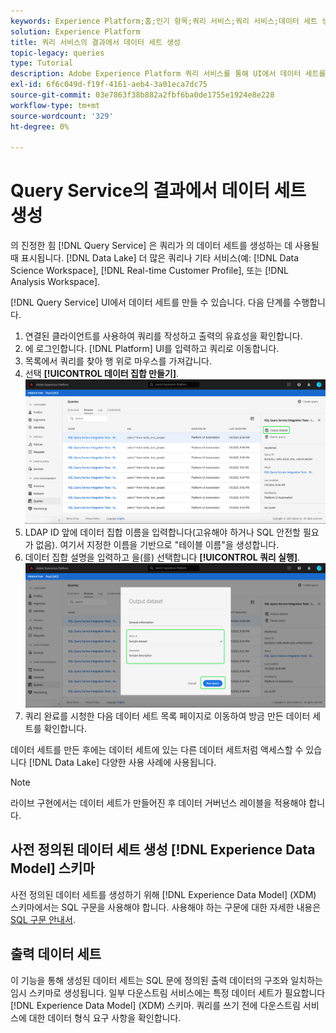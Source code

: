 ```yaml
---
keywords: Experience Platform;홈;인기 항목;쿼리 서비스;쿼리 서비스;데이터 세트 생성;데이터 세트 생성;데이터 세트 생성;
solution: Experience Platform
title: 쿼리 서비스의 결과에서 데이터 세트 생성
topic-legacy: queries
type: Tutorial
description: Adobe Experience Platform 쿼리 서비스를 통해 UI에서 데이터 세트를 만들 수 있습니다. 데이터 세트를 만든 후에는 데이터 레이크에서 다른 데이터 세트와 같이 액세스할 수 있고, 다양한 사용 사례에 사용할 수 있습니다.
exl-id: 6f6c049d-f19f-4161-aeb4-3a01eca7dc75
source-git-commit: 03e7863f38b882a2fbf6ba0de1755e1924e8e228
workflow-type: tm+mt
source-wordcount: '329'
ht-degree: 0%

---
```


# Query Service의 결과에서 데이터 세트 생성

의 진정한 힘 [!DNL Query Service] 은 쿼리가 의 데이터 세트를 생성하는 데 사용될 때 표시됩니다. [!DNL Data Lake] 더 많은 쿼리나 기타 서비스(예: [!DNL Data Science Workspace], [!DNL Real-time Customer Profile], 또는 [!DNL Analysis Workspace].

[!DNL Query Service] UI에서 데이터 세트를 만들 수 있습니다. 다음 단계를 수행합니다.

1. 연결된 클라이언트를 사용하여 쿼리를 작성하고 출력의 유효성을 확인합니다.
2. 에 로그인합니다. [!DNL Platform] UI를 입력하고 쿼리로 이동합니다.
3. 목록에서 쿼리를 찾아 행 위로 마우스를 가져갑니다.
4. 선택 **[!UICONTROL 데이터 집합 만들기]**. ![이미지](../images/ui/create-datasets/output-dataset.png)
5. LDAP ID 앞에 데이터 집합 이름을 입력합니다(고유해야 하거나 SQL 안전할 필요가 없음). 여기서 지정한 이름을 기반으로 &quot;테이블 이름&quot;을 생성합니다.
6. 데이터 집합 설명을 입력하고 을(를) 선택합니다 **[!UICONTROL 쿼리 실행]**.![이미지](../images/ui/create-datasets/run-query.png)
7. 쿼리 완료를 시청한 다음 데이터 세트 목록 페이지로 이동하여 방금 만든 데이터 세트를 확인합니다.

데이터 세트를 만든 후에는 데이터 세트에 있는 다른 데이터 세트처럼 액세스할 수 있습니다 [!DNL Data Lake] 다양한 사용 사례에 사용됩니다.

>[!NOTE]
>
>라이브 구현에서는 데이터 세트가 만들어진 후 데이터 거버넌스 레이블을 적용해야 합니다.

## 사전 정의된 데이터 세트 생성 [!DNL Experience Data Model] 스키마

사전 정의된 데이터 세트를 생성하기 위해 [!DNL Experience Data Model] (XDM) 스키마에서는 SQL 구문을 사용해야 합니다. 사용해야 하는 구문에 대한 자세한 내용은 [SQL 구문 안내서](../sql/syntax.md#create-table-as-select).

## 출력 데이터 세트

이 기능을 통해 생성된 데이터 세트는 SQL 문에 정의된 출력 데이터의 구조와 일치하는 임시 스키마로 생성됩니다. 일부 다운스트림 서비스에는 특정 데이터 세트가 필요합니다 [!DNL Experience Data Model] (XDM) 스키마. 쿼리를 쓰기 전에 다운스트림 서비스에 대한 데이터 형식 요구 사항을 확인합니다.
